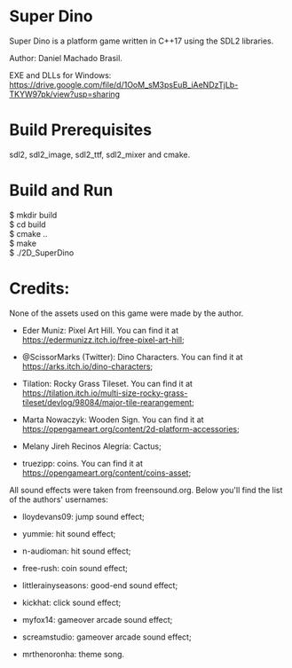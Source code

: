 # Super Dino
Super Dino is a platform game written in C++17 using the SDL2 libraries.

Author: Daniel Machado Brasil.

EXE and DLLs for Windows: https://drive.google.com/file/d/1OoM_sM3psEuB_iAeNDzTjLb-TKYW97pk/view?usp=sharing






# Build Prerequisites 

sdl2, sdl2_image, sdl2_ttf, sdl2_mixer and cmake.

# Build and Run

$ mkdir build\
$ cd build\
$ cmake ..\
$ make\
$ ./2D_SuperDino


# Credits:
None of the assets used on this game were made by the author.

- Eder Muniz: Pixel Art Hill. You can find it at https://edermunizz.itch.io/free-pixel-art-hill;

- @ScissorMarks (Twitter): Dino Characters. You can find it at https://arks.itch.io/dino-characters;

- Tilation: Rocky Grass Tileset. You can find it at https://tilation.itch.io/multi-size-rocky-grass-tileset/devlog/98084/major-tile-rearangement;

- Marta Nowaczyk: Wooden Sign. You can find it at https://opengameart.org/content/2d-platform-accessories;

- Melany Jireh Recinos Alegría: Cactus;

- truezipp: coins. You can find it at https://opengameart.org/content/coins-asset;

All sound effects were taken from freensound.org. Below you'll find the list of the authors' usernames:

- lloydevans09: jump sound effect;

- yummie: hit sound effect;

- n-audioman: hit sound effect;

- free-rush: coin sound effect;

- littlerainyseasons: good-end sound effect;

- kickhat: click sound effect;

- myfox14: gameover arcade sound effect;

- screamstudio: gameover arcade sound effect;

- mrthenoronha: theme song.
